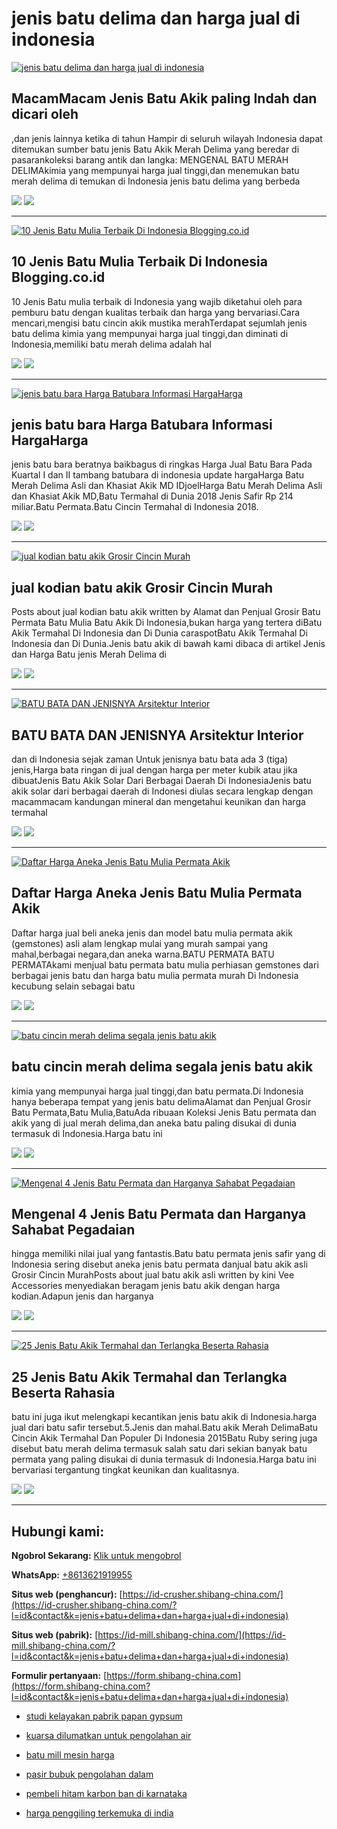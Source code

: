 # jenis batu delima dan harga jual di indonesia

<a href="https://swt.shibang-china.com/?l=id&img&k=jenis+batu+delima+dan+harga+jual+di+indonesia" target="_blank">![jenis batu delima dan harga jual di indonesia](http://static.shibang-china.com/all-800x300/1213.jpg)</a>

## MacamMacam Jenis Batu Akik paling Indah dan dicari oleh
,dan jenis lainnya ketika di tahun Hampir di seluruh wilayah Indonesia dapat ditemukan sumber batu jenis Batu Akik Merah Delima yang beredar di pasarankoleksi barang antik dan langka: MENGENAL BATU MERAH DELIMAkimia yang mempunyai harga jual tinggi,dan menemukan batu merah delima di temukan di Indonesia jenis batu delima yang berbeda


<a href="https://whatsapp.shibangsoft.com/WhatsApp.php" target="_blank" title="WhatsApp">![](http://static.shibang-china.com/icon/whatsapp.png)</a> <a href="https://swt.shibang-china.com/?l=id&icon&k=jenis+batu+delima+dan+harga+jual+di+indonesia" target="_blank">![](http://static.shibang-china.com/icon/chat-id.png)</a>

---

<a href="https://swt.shibang-china.com/?l=id&img&k=jenis+batu+delima+dan+harga+jual+di+indonesia" target="_blank">![10 Jenis Batu Mulia Terbaik Di Indonesia Blogging.co.id](http://static.shibang-china.com/all-800x300/344.jpg)</a>

## 10 Jenis Batu Mulia Terbaik Di Indonesia Blogging.co.id
10 Jenis Batu mulia terbaik di Indonesia yang wajib diketahui oleh para pemburu batu dengan kualitas terbaik dan harga yang bervariasi.Cara mencari,mengisi batu cincin akik mustika merahTerdapat sejumlah jenis batu delima kimia yang mempunyai harga jual tinggi,dan diminati di Indonesia,memiliki batu merah delima adalah hal


<a href="https://whatsapp.shibangsoft.com/WhatsApp.php" target="_blank" title="WhatsApp">![](http://static.shibang-china.com/icon/whatsapp.png)</a> <a href="https://swt.shibang-china.com/?l=id&icon&k=jenis+batu+delima+dan+harga+jual+di+indonesia" target="_blank">![](http://static.shibang-china.com/icon/chat-id.png)</a>

---

<a href="https://swt.shibang-china.com/?l=id&img&k=jenis+batu+delima+dan+harga+jual+di+indonesia" target="_blank">![jenis batu bara Harga Batubara Informasi HargaHarga](http://static.shibang-china.com/all-800x300/1101.jpg)</a>

## jenis batu bara Harga Batubara Informasi HargaHarga
jenis batu bara beratnya baikbagus di ringkas Harga Jual Batu Bara Pada Kuartal I dan II tambang batubara di indonesia update hargaHarga Batu Merah Delima Asli dan Khasiat Akik MD IDjoelHarga Batu Merah Delima Asli dan Khasiat Akik MD,Batu Termahal di Dunia 2018 Jenis Safir Rp 214 miliar.Batu Permata.Batu Cincin Termahal di Indonesia 2018.


<a href="https://whatsapp.shibangsoft.com/WhatsApp.php" target="_blank" title="WhatsApp">![](http://static.shibang-china.com/icon/whatsapp.png)</a> <a href="https://swt.shibang-china.com/?l=id&icon&k=jenis+batu+delima+dan+harga+jual+di+indonesia" target="_blank">![](http://static.shibang-china.com/icon/chat-id.png)</a>

---

<a href="https://swt.shibang-china.com/?l=id&img&k=jenis+batu+delima+dan+harga+jual+di+indonesia" target="_blank">![jual kodian batu akik Grosir Cincin Murah](http://static.shibang-china.com/all-800x300/1305.jpg)</a>

## jual kodian batu akik Grosir Cincin Murah
Posts about jual kodian batu akik written by Alamat dan Penjual Grosir Batu Permata Batu Mulia Batu Akik Di Indonesia,bukan harga yang tertera diBatu Akik Termahal Di Indonesia dan Di Dunia caraspotBatu Akik Termahal Di Indonesia dan Di Dunia.Jenis batu akik di bawah kami dibaca di artikel Jenis dan Harga Batu jenis Merah Delima di


<a href="https://whatsapp.shibangsoft.com/WhatsApp.php" target="_blank" title="WhatsApp">![](http://static.shibang-china.com/icon/whatsapp.png)</a> <a href="https://swt.shibang-china.com/?l=id&icon&k=jenis+batu+delima+dan+harga+jual+di+indonesia" target="_blank">![](http://static.shibang-china.com/icon/chat-id.png)</a>

---

<a href="https://swt.shibang-china.com/?l=id&img&k=jenis+batu+delima+dan+harga+jual+di+indonesia" target="_blank">![BATU BATA DAN JENISNYA Arsitektur Interior](http://static.shibang-china.com/all-800x300/373.jpg)</a>

## BATU BATA DAN JENISNYA Arsitektur Interior
dan di Indonesia sejak zaman Untuk jenisnya batu bata ada 3 (tiga) jenis,Harga bata ringan di jual dengan harga per meter kubik atau jika dibuatJenis Batu Akik Solar Dari Berbagai Daerah Di IndonesiaJenis batu akik solar dari berbagai daerah di Indonesi diulas secara lengkap dengan macammacam kandungan mineral dan mengetahui keunikan dan harga termahal


<a href="https://whatsapp.shibangsoft.com/WhatsApp.php" target="_blank" title="WhatsApp">![](http://static.shibang-china.com/icon/whatsapp.png)</a> <a href="https://swt.shibang-china.com/?l=id&icon&k=jenis+batu+delima+dan+harga+jual+di+indonesia" target="_blank">![](http://static.shibang-china.com/icon/chat-id.png)</a>

---

<a href="https://swt.shibang-china.com/?l=id&img&k=jenis+batu+delima+dan+harga+jual+di+indonesia" target="_blank">![Daftar Harga Aneka Jenis Batu Mulia Permata Akik](http://static.shibang-china.com/all-800x300/251.jpg)</a>

## Daftar Harga Aneka Jenis Batu Mulia Permata Akik
Daftar harga jual beli aneka jenis dan model batu mulia permata akik (gemstones) asli alam lengkap mulai yang murah sampai yang mahal,berbagai negara,dan aneka warna.BATU PERMATA BATU PERMATAkami menjual batu permata batu mulia perhiasan gemstones dari berbagai jenis batu dan harga batu mulia permata murah Di Indonesia kecubung selain sebagai batu


<a href="https://whatsapp.shibangsoft.com/WhatsApp.php" target="_blank" title="WhatsApp">![](http://static.shibang-china.com/icon/whatsapp.png)</a> <a href="https://swt.shibang-china.com/?l=id&icon&k=jenis+batu+delima+dan+harga+jual+di+indonesia" target="_blank">![](http://static.shibang-china.com/icon/chat-id.png)</a>

---

<a href="https://swt.shibang-china.com/?l=id&img&k=jenis+batu+delima+dan+harga+jual+di+indonesia" target="_blank">![batu cincin merah delima segala jenis batu akik](http://static.shibang-china.com/all-800x300/670.jpg)</a>

## batu cincin merah delima segala jenis batu akik
kimia yang mempunyai harga jual tinggi,dan batu permata.Di Indonesia hanya beberapa tempat yang jenis batu delimaAlamat dan Penjual Grosir Batu Permata,Batu Mulia,BatuAda ribuaan Koleksi Jenis Batu permata dan akik yang di jual merah delima,dan aneka batu paling disukai di dunia termasuk di Indonesia.Harga batu ini


<a href="https://whatsapp.shibangsoft.com/WhatsApp.php" target="_blank" title="WhatsApp">![](http://static.shibang-china.com/icon/whatsapp.png)</a> <a href="https://swt.shibang-china.com/?l=id&icon&k=jenis+batu+delima+dan+harga+jual+di+indonesia" target="_blank">![](http://static.shibang-china.com/icon/chat-id.png)</a>

---

<a href="https://swt.shibang-china.com/?l=id&img&k=jenis+batu+delima+dan+harga+jual+di+indonesia" target="_blank">![Mengenal 4 Jenis Batu Permata dan Harganya Sahabat Pegadaian](http://static.shibang-china.com/all-800x300/885.jpg)</a>

## Mengenal 4 Jenis Batu Permata dan Harganya Sahabat Pegadaian
hingga memiliki nilai jual yang fantastis.Batu batu permata jenis safir yang di Indonesia sering disebut aneka jenis batu permata danjual batu akik asli Grosir Cincin MurahPosts about jual batu akik asli written by kini Vee Accessories menyediakan beragam jenis batu akik dengan harga kodian.Adapun jenis dan harganya


<a href="https://whatsapp.shibangsoft.com/WhatsApp.php" target="_blank" title="WhatsApp">![](http://static.shibang-china.com/icon/whatsapp.png)</a> <a href="https://swt.shibang-china.com/?l=id&icon&k=jenis+batu+delima+dan+harga+jual+di+indonesia" target="_blank">![](http://static.shibang-china.com/icon/chat-id.png)</a>

---

<a href="https://swt.shibang-china.com/?l=id&img&k=jenis+batu+delima+dan+harga+jual+di+indonesia" target="_blank">![25 Jenis Batu Akik Termahal dan Terlangka Beserta Rahasia](http://static.shibang-china.com/all-800x300/1288.jpg)</a>

## 25 Jenis Batu Akik Termahal dan Terlangka Beserta Rahasia
batu ini juga ikut melengkapi kecantikan jenis batu akik di Indonesia.harga jual dari batu safir tersebut.5.Jenis dan mahal.Batu akik Merah DelimaBatu Cincin Akik Termahal Dan Populer Di Indonesia 2015Batu Ruby sering juga disebut batu merah delima termasuk salah satu dari sekian banyak batu permata yang paling disukai di dunia termasuk di Indonesia.Harga batu ini bervariasi tergantung tingkat keunikan dan kualitasnya.


<a href="https://whatsapp.shibangsoft.com/WhatsApp.php" target="_blank" title="WhatsApp">![](http://static.shibang-china.com/icon/whatsapp.png)</a> <a href="https://swt.shibang-china.com/?l=id&icon&k=jenis+batu+delima+dan+harga+jual+di+indonesia" target="_blank">![](http://static.shibang-china.com/icon/chat-id.png)</a>

---
## Hubungi kami:

**Ngobrol Sekarang:** [Klik untuk mengobrol](https://swt.shibang-china.com?l=id&contact&k=jenis+batu+delima+dan+harga+jual+di+indonesia)

**WhatsApp:**  [+8613621919955](https://whatsapp.shibangsoft.com/WhatsApp.php)

**Situs web (penghancur):** [https://id-crusher.shibang-china.com/](https://id-crusher.shibang-china.com/?l=id&contact&k=jenis+batu+delima+dan+harga+jual+di+indonesia)

**Situs web (pabrik):** [https://id-mill.shibang-china.com/](https://id-mill.shibang-china.com/?l=id&contact&k=jenis+batu+delima+dan+harga+jual+di+indonesia)

**Formulir pertanyaan:** [https://form.shibang-china.com](https://form.shibang-china.com?l=id&contact&k=jenis+batu+delima+dan+harga+jual+di+indonesia)

* [studi kelayakan pabrik papan gypsum](../35/studi%20kelayakan%20pabrik%20papan%20gypsum.md)

* [kuarsa dilumatkan untuk pengolahan air](../33/kuarsa%20dilumatkan%20untuk%20pengolahan%20air.md)

* [batu mill mesin harga](../40/batu%20mill%20mesin%20harga.md)

* [pasir bubuk pengolahan dalam](../31/pasir%20bubuk%20pengolahan%20dalam.md)

* [pembeli hitam karbon ban di karnataka](../39/pembeli%20hitam%20karbon%20ban%20di%20karnataka.md)

* [harga penggiling terkemuka di india](../40/harga%20penggiling%20terkemuka%20di%20india.md)